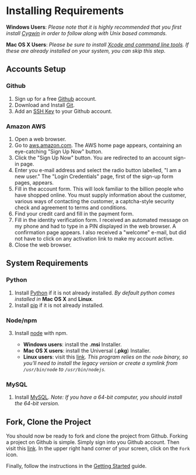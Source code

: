 # Installing Requirements
**Windows Users**:  *Please note that it is highly recommended that you first install
[Cygwin](https://www.cygwin.com/install.html) in order to follow along with Unix based commands.*

**Mac OS X Users**: *Please be sure to install
[Xcode and command line tools](http://stackoverflow.com/questions/9329243/xcode-4-4-and-later-install-command-line-tools).
If these are already installed on your system, you can skip this step.*

## Accounts Setup
### Github
1. Sign up for a free [Github](https://help.github.com/articles/signing-up-for-a-new-github-account) account.
2. Download and Install [Git](https://help.github.com/articles/set-up-git).
3. Add an [SSH Key](https://help.github.com/articles/generating-ssh-keys) to your Github account.

### Amazon AWS
1.  Open a web browser.
2.  Go to [aws.amazon.com](http://aws.amazon.com/). The AWS home page appears, containing an eye-catching
"Sign Up Now" button.
3.  Click the "Sign Up Now" button. You are redirected to an account sign-in page.
4.  Enter you e-mail address and select the radio button labelled, "I am a new user."
The "Login Credentials" page, first of the sign-up form pages, appears.
5.  Fill in the account form. This will look familiar to the billion people who have shopped online.
You must supply information about the customer, various ways of contacting the customer, a captcha-style security
check and agreement to terms and conditions.
6.  Find your credit card and fill in the payment form.
7.  Fill in the identity verification form. I received an automated message on my phone and had to type in a PIN
displayed in the web browser. A confirmation page appears. I also received a "welcome" e-mail, but did not have to
click on any activation link to make my account active.
8.  Close the web browser.

## System Requirements
### Python
1. Install [Python](https://www.python.org/downloads/) if it is not already installed. *By default python comes
installed in* **Mac OS X** and **Linux**.
2. Install [pip](http://pip.readthedocs.org/en/latest/installing.html) if it is not already installed.

### Node/npm
3. Install [node](http://nodejs.org/download/) with npm.

    * **Windows users**: install the **.msi** Installer.
    * **Mac OS X users**: install the Universal (**.pkg**) Installer.
    * **Linux users**: visit this [link](https://github.com/joyent/node/wiki/Installing-Node.js-via-package-manager).
    *This program relies on the `node` binary, so you'll need to install the legacy version or create a symlink from
    `/usr/bin/node` to `/usr/bin/nodejs`.*

### MySQL
1. Install [MySQL](http://dev.mysql.com/downloads/mysql/).
*Note: If you have a 64-bit computer, you should install the 64-bit version.*

## Fork, Clone the Project
You should now be ready to fork and clone the project from Github. Forking a project on Github is simple. Simply sign into
you Github account. Then visit this [link](https://github.com/stormpython/insightfl). In the upper right hand corner of
your screen, click on the `Fork` icon.

Finally, follow the instructions in the [Getting Started](https://github.com/stormpython/insightfl#getting-started) guide.
